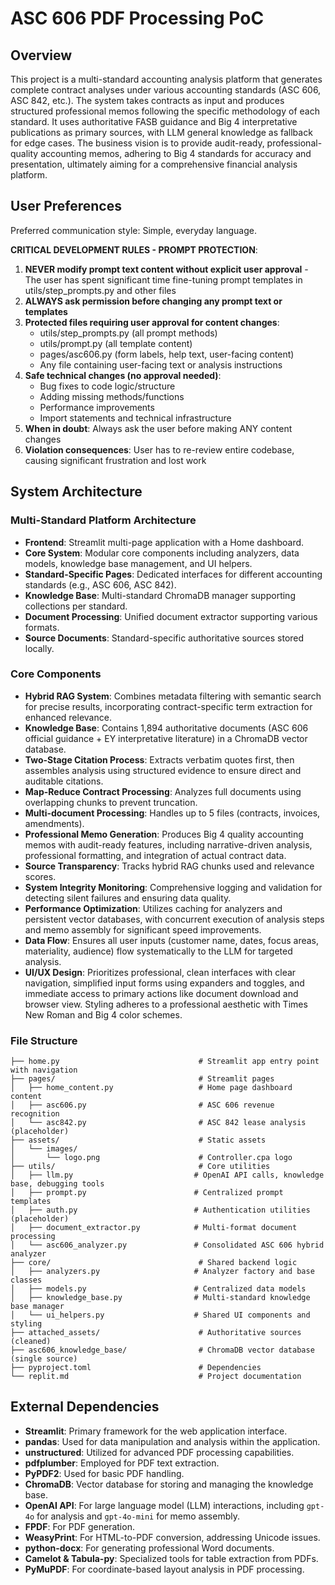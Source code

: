 # ASC 606 PDF Processing PoC

## Overview
This project is a multi-standard accounting analysis platform that generates complete contract analyses under various accounting standards (ASC 606, ASC 842, etc.). The system takes contracts as input and produces structured professional memos following the specific methodology of each standard. It uses authoritative FASB guidance and Big 4 interpretative publications as primary sources, with LLM general knowledge as fallback for edge cases. The business vision is to provide audit-ready, professional-quality accounting memos, adhering to Big 4 standards for accuracy and presentation, ultimately aiming for a comprehensive financial analysis platform.

## User Preferences
Preferred communication style: Simple, everyday language.

**CRITICAL DEVELOPMENT RULES - PROMPT PROTECTION**:
1. **NEVER modify prompt text content without explicit user approval** - The user has spent significant time fine-tuning prompt templates in utils/step_prompts.py and other files
2. **ALWAYS ask permission before changing any prompt text or templates**
3. **Protected files requiring user approval for content changes**:
   - utils/step_prompts.py (all prompt methods)
   - utils/prompt.py (all template content)
   - pages/asc606.py (form labels, help text, user-facing content)
   - Any file containing user-facing text or analysis instructions
4. **Safe technical changes (no approval needed)**:
   - Bug fixes to code logic/structure
   - Adding missing methods/functions
   - Performance improvements
   - Import statements and technical infrastructure
5. **When in doubt**: Always ask the user before making ANY content changes
6. **Violation consequences**: User has to re-review entire codebase, causing significant frustration and lost work

## System Architecture

### Multi-Standard Platform Architecture
- **Frontend**: Streamlit multi-page application with a Home dashboard.
- **Core System**: Modular core components including analyzers, data models, knowledge base management, and UI helpers.
- **Standard-Specific Pages**: Dedicated interfaces for different accounting standards (e.g., ASC 606, ASC 842).
- **Knowledge Base**: Multi-standard ChromaDB manager supporting collections per standard.
- **Document Processing**: Unified document extractor supporting various formats.
- **Source Documents**: Standard-specific authoritative sources stored locally.

### Core Components
- **Hybrid RAG System**: Combines metadata filtering with semantic search for precise results, incorporating contract-specific term extraction for enhanced relevance.
- **Knowledge Base**: Contains 1,894 authoritative documents (ASC 606 official guidance + EY interpretative literature) in a ChromaDB vector database.
- **Two-Stage Citation Process**: Extracts verbatim quotes first, then assembles analysis using structured evidence to ensure direct and auditable citations.
- **Map-Reduce Contract Processing**: Analyzes full documents using overlapping chunks to prevent truncation.
- **Multi-document Processing**: Handles up to 5 files (contracts, invoices, amendments).
- **Professional Memo Generation**: Produces Big 4 quality accounting memos with audit-ready features, including narrative-driven analysis, professional formatting, and integration of actual contract data.
- **Source Transparency**: Tracks hybrid RAG chunks used and relevance scores.
- **System Integrity Monitoring**: Comprehensive logging and validation for detecting silent failures and ensuring data quality.
- **Performance Optimization**: Utilizes caching for analyzers and persistent vector databases, with concurrent execution of analysis steps and memo assembly for significant speed improvements.
- **Data Flow**: Ensures all user inputs (customer name, dates, focus areas, materiality, audience) flow systematically to the LLM for targeted analysis.
- **UI/UX Design**: Prioritizes professional, clean interfaces with clear navigation, simplified input forms using expanders and toggles, and immediate access to primary actions like document download and browser view. Styling adheres to a professional aesthetic with Times New Roman and Big 4 color schemes.

### File Structure
```
├── home.py                               # Streamlit app entry point with navigation
├── pages/                                # Streamlit pages
│   ├── home_content.py                   # Home page dashboard content
│   ├── asc606.py                         # ASC 606 revenue recognition
│   └── asc842.py                         # ASC 842 lease analysis (placeholder)
├── assets/                               # Static assets
│   └── images/
│       └── logo.png                      # Controller.cpa logo
├── utils/                                # Core utilities
│   ├── llm.py                           # OpenAI API calls, knowledge base, debugging tools
│   ├── prompt.py                        # Centralized prompt templates
│   ├── auth.py                          # Authentication utilities (placeholder)
│   ├── document_extractor.py            # Multi-format document processing
│   └── asc606_analyzer.py               # Consolidated ASC 606 hybrid analyzer
├── core/                                 # Shared backend logic
│   ├── analyzers.py                     # Analyzer factory and base classes
│   ├── models.py                        # Centralized data models
│   ├── knowledge_base.py                # Multi-standard knowledge base manager
│   └── ui_helpers.py                    # Shared UI components and styling
├── attached_assets/                      # Authoritative sources (cleaned)
├── asc606_knowledge_base/                # ChromaDB vector database (single source)
├── pyproject.toml                        # Dependencies
└── replit.md                             # Project documentation
```

## External Dependencies

- **Streamlit**: Primary framework for the web application interface.
- **pandas**: Used for data manipulation and analysis within the application.
- **unstructured**: Utilized for advanced PDF processing capabilities.
- **pdfplumber**: Employed for PDF text extraction.
- **PyPDF2**: Used for basic PDF handling.
- **ChromaDB**: Vector database for storing and managing the knowledge base.
- **OpenAI API**: For large language model (LLM) interactions, including `gpt-4o` for analysis and `gpt-4o-mini` for memo assembly.
- **FPDF**: For PDF generation.
- **WeasyPrint**: For HTML-to-PDF conversion, addressing Unicode issues.
- **python-docx**: For generating professional Word documents.
- **Camelot & Tabula-py**: Specialized tools for table extraction from PDFs.
- **PyMuPDF**: For coordinate-based layout analysis in PDF processing.